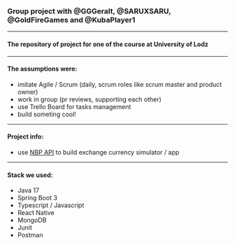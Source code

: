 ### Group project with @GGGeralt, @SARUXSARU, @GoldFireGames and @KubaPlayer1

---

#### The repository of project for one of the course at University of Lodz

---

#### The assumptions were:

- imitate Agile / Scrum (daily, scrum roles like scrum master and product owner)
- work in group (pr reviews, supporting each other)
- use Trello Board for tasks management
- build someting cool!

---

#### Project info:

- use [NBP API][nbpApi] to build exchange currency simulator / app

---

#### Stack we used:

- Java 17
- Spring Boot 3
- Typescript / Javascript
- React Native
- MongoDB
- Junit
- Postman

[nbpApi]: https://api.nbp.pl/en.html

